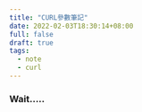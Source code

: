 ```yaml
---
title: "CURL參數筆記"
date: 2022-02-03T18:30:14+08:00
full: false
draft: true
tags: 
  - note
  - curl
---
```


### Wait.....
